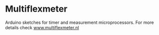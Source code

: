 # Multiflexmeter
Arduino sketches for timer and measurement microprocessors.
For more details check www.multiflexmeter.nl
